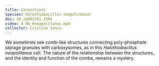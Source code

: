 ```yaml
---
title: Connections
species: Halothiobacillus neapolitanus 
doi: 10.22002/D1.1504
video: 4_9b_Hneapolitanus.mp4
collector: Cristina Iancu
---
```


We sometimes see comb-like structures connecting poly-phosphate storage granules with carboxysomes, as in this *Halothiobacillus neapolitanus* cell. The nature of the relationship between the structures, and the identity and function of the combs, remains a mystery.

